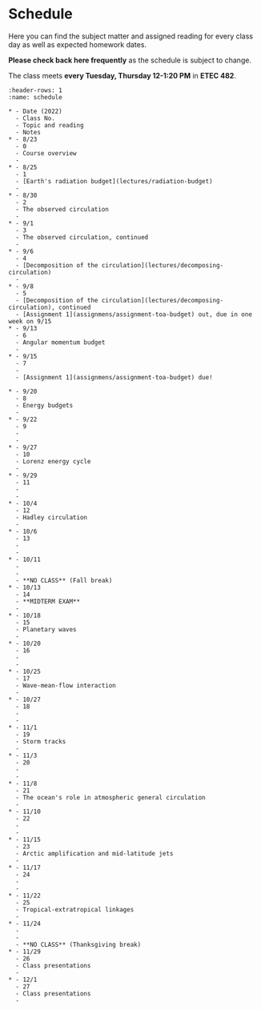 # Schedule

Here you can find the subject matter and assigned reading for every class day as well as expected homework dates.

**Please check back here frequently** as the schedule is subject to change.

The class meets **every Tuesday, Thursday 12-1:20 PM** in **ETEC 482**.

```{list-table} Class schedule
:header-rows: 1
:name: schedule

* - Date (2022)
  - Class No.
  - Topic and reading
  - Notes
* - 8/23
  - 0
  - Course overview
  -
* - 8/25
  - 1
  - [Earth's radiation budget](lectures/radiation-budget)
  -
* - 8/30
  - 2
  - The observed circulation
  -
* - 9/1
  - 3
  - The observed circulation, continued
  -
* - 9/6
  - 4
  - [Decomposition of the circulation](lectures/decomposing-circulation)
  -
* - 9/8
  - 5
  - [Decomposition of the circulation](lectures/decomposing-circulation), continued
  - [Assignment 1](assignmens/assignment-toa-budget) out, due in one week on 9/15
* - 9/13
  - 6
  - Angular momentum budget
  -
* - 9/15
  - 7
  -
  - [Assignment 1](assignmens/assignment-toa-budget) due!

* - 9/20
  - 8
  - Energy budgets
  -
* - 9/22
  - 9
  -
  -
* - 9/27
  - 10
  - Lorenz energy cycle
  -
* - 9/29
  - 11
  -
  -
* - 10/4
  - 12
  - Hadley circulation
  -
* - 10/6
  - 13
  -
  -
* - 10/11
  -
  -
  - **NO CLASS** (Fall break)
* - 10/13
  - 14
  - **MIDTERM EXAM**
  -
* - 10/18
  - 15
  - Planetary waves
  -
* - 10/20
  - 16
  -
  -
* - 10/25
  - 17
  - Wave-mean-flow interaction
  -
* - 10/27
  - 18
  -
  -
* - 11/1
  - 19
  - Storm tracks
  -
* - 11/3
  - 20
  -
  -
* - 11/8
  - 21
  - The ocean's role in atmospheric general circulation
  -
* - 11/10
  - 22
  -
  -
* - 11/15
  - 23
  - Arctic amplification and mid-latitude jets
  -
* - 11/17
  - 24
  -
  -
* - 11/22
  - 25
  - Tropical-extratropical linkages
  -
* - 11/24
  -
  -
  - **NO CLASS** (Thanksgiving break)
* - 11/29
  - 26
  - Class presentations
  -
* - 12/1
  - 27
  - Class presentations
  -
```
